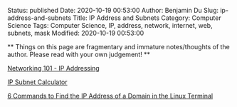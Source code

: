 Status: published
Date: 2020-10-19 00:53:00
Author: Benjamin Du
Slug: ip-address-and-subnets
Title: IP Address and Subnets
Category: Computer Science
Tags: Computer Science, IP, address, network, internet, web, subnets, mask
Modified: 2020-10-19 00:53:00

**
Things on this page are fragmentary and immature notes/thoughts of the author.
Please read with your own judgement!
**


[Networking 101 - IP Addressing](https://www.civo.com/learn/ip-addressing)

[IP Subnet Calculator](https://www.calculator.net/ip-subnet-calculator.html)

[6 Commands to Find the IP Address of a Domain in the Linux Terminal](https://www.2daygeek.com/linux-command-find-check-domain-ip-address/)

